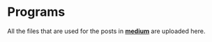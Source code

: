 # Programs

All the files that are used for the posts in [**medium**](https://medium.com/@pavan581) are uploaded here.
